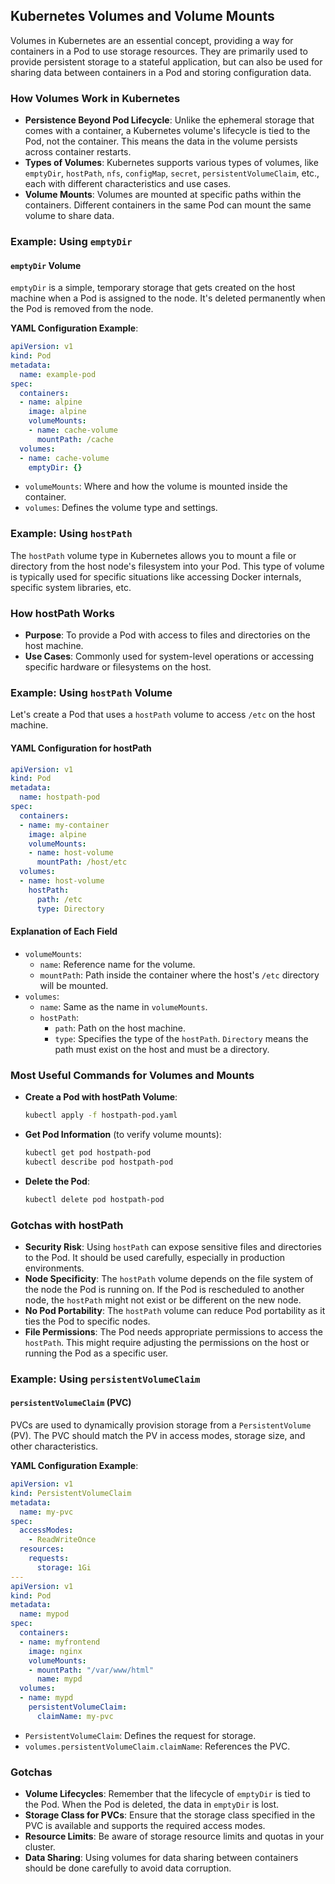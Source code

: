 ## Kubernetes Volumes and Volume Mounts

Volumes in Kubernetes are an essential concept, providing a way for containers in a Pod to use storage resources. They are primarily used to provide persistent storage to a stateful application, but can also be used for sharing data between containers in a Pod and storing configuration data.

### How Volumes Work in Kubernetes

- **Persistence Beyond Pod Lifecycle**: Unlike the ephemeral storage that comes with a container, a Kubernetes volume's lifecycle is tied to the Pod, not the container. This means the data in the volume persists across container restarts.
- **Types of Volumes**: Kubernetes supports various types of volumes, like `emptyDir`, `hostPath`, `nfs`, `configMap`, `secret`, `persistentVolumeClaim`, etc., each with different characteristics and use cases.
- **Volume Mounts**: Volumes are mounted at specific paths within the containers. Different containers in the same Pod can mount the same volume to share data.

### Example: Using `emptyDir`

#### `emptyDir` Volume

`emptyDir` is a simple, temporary storage that gets created on the host machine when a Pod is assigned to the node. It's deleted permanently when the Pod is removed from the node.

**YAML Configuration Example**:

```yaml
apiVersion: v1
kind: Pod
metadata:
  name: example-pod
spec:
  containers:
  - name: alpine
    image: alpine
    volumeMounts:
    - name: cache-volume
      mountPath: /cache
  volumes:
  - name: cache-volume
    emptyDir: {}
```

- `volumeMounts`: Where and how the volume is mounted inside the container.
- `volumes`: Defines the volume type and settings.

### Example: Using `hostPath`

The `hostPath` volume type in Kubernetes allows you to mount a file or directory from the host node's filesystem into your Pod. This type of volume is typically used for specific situations like accessing Docker internals, specific system libraries, etc.

### How hostPath Works

- **Purpose**: To provide a Pod with access to files and directories on the host machine.
- **Use Cases**: Commonly used for system-level operations or accessing specific hardware or filesystems on the host.

### Example: Using `hostPath` Volume

Let's create a Pod that uses a `hostPath` volume to access `/etc` on the host machine.

#### YAML Configuration for hostPath

```yaml
apiVersion: v1
kind: Pod
metadata:
  name: hostpath-pod
spec:
  containers:
  - name: my-container
    image: alpine
    volumeMounts:
    - name: host-volume
      mountPath: /host/etc
  volumes:
  - name: host-volume
    hostPath:
      path: /etc
      type: Directory
```

#### Explanation of Each Field

- `volumeMounts`:
  - `name`: Reference name for the volume.
  - `mountPath`: Path inside the container where the host's `/etc` directory will be mounted.
- `volumes`:
  - `name`: Same as the name in `volumeMounts`.
  - `hostPath`:
    - `path`: Path on the host machine.
    - `type`: Specifies the type of the `hostPath`. `Directory` means the path must exist on the host and must be a directory.

### Most Useful Commands for Volumes and Mounts

- **Create a Pod with hostPath Volume**:
  ```bash
  kubectl apply -f hostpath-pod.yaml
  ```
- **Get Pod Information** (to verify volume mounts):
  ```bash
  kubectl get pod hostpath-pod
  kubectl describe pod hostpath-pod
  ```
- **Delete the Pod**:
  ```bash
  kubectl delete pod hostpath-pod
  ```

### Gotchas with hostPath

- **Security Risk**: Using `hostPath` can expose sensitive files and directories to the Pod. It should be used carefully, especially in production environments.
- **Node Specificity**: The `hostPath` volume depends on the file system of the node the Pod is running on. If the Pod is rescheduled to another node, the `hostPath` might not exist or be different on the new node.
- **No Pod Portability**: The `hostPath` volume can reduce Pod portability as it ties the Pod to specific nodes.
- **File Permissions**: The Pod needs appropriate permissions to access the `hostPath`. This might require adjusting the permissions on the host or running the Pod as a specific user.

### Example: Using `persistentVolumeClaim`

#### `persistentVolumeClaim` (PVC)

PVCs are used to dynamically provision storage from a `PersistentVolume` (PV). The PVC should match the PV in access modes, storage size, and other characteristics.

**YAML Configuration Example**:

```yaml
apiVersion: v1
kind: PersistentVolumeClaim
metadata:
  name: my-pvc
spec:
  accessModes:
    - ReadWriteOnce
  resources:
    requests:
      storage: 1Gi
---
apiVersion: v1
kind: Pod
metadata:
  name: mypod
spec:
  containers:
  - name: myfrontend
    image: nginx
    volumeMounts:
    - mountPath: "/var/www/html"
      name: mypd
  volumes:
  - name: mypd
    persistentVolumeClaim:
      claimName: my-pvc
```

- `PersistentVolumeClaim`: Defines the request for storage.
- `volumes.persistentVolumeClaim.claimName`: References the PVC.

### Gotchas

- **Volume Lifecycles**: Remember that the lifecycle of `emptyDir` is tied to the Pod. When the Pod is deleted, the data in `emptyDir` is lost.
- **Storage Class for PVCs**: Ensure that the storage class specified in the PVC is available and supports the required access modes.
- **Resource Limits**: Be aware of storage resource limits and quotas in your cluster.
- **Data Sharing**: Using volumes for data sharing between containers should be done carefully to avoid data corruption.
